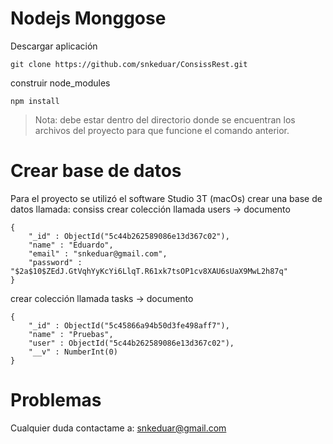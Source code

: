 # Nodejs Monggose

Descargar aplicación

```
git clone https://github.com/snkeduar/ConsissRest.git
```

construir node_modules

```
npm install
```
> Nota: debe estar dentro del directorio donde se encuentran los archivos del proyecto para que funcione el comando anterior.

# Crear base de datos
Para el proyecto se utilizó el software Studio 3T (macOs)
crear una base de datos llamada: consiss
crear colección llamada users -> documento

```
{
    "_id" : ObjectId("5c44b262589086e13d367c02"),
    "name" : "Eduardo",
    "email" : "snkeduar@gmail.com",
    "password" : "$2a$10$ZEdJ.GtVqhYyKcYi6LlqT.R61xk7tsOP1cv8XAU6sUaX9MwL2h87q"
}
```
crear colección llamada tasks -> documento

```
{
    "_id" : ObjectId("5c45866a94b50d3fe498aff7"),
    "name" : "Pruebas",
    "user" : ObjectId("5c44b262589086e13d367c02"),
    "__v" : NumberInt(0)
}
```

# Problemas

Cualquier duda contactame a: snkeduar@gmail.com
